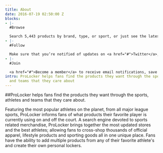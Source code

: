 ```yaml
---
title: About
date: 2016-07-19 02:50:00 Z
blocks:
- |-
  #Browse

  Search 5,443 products by brand, type, or sport, or just see the latest. Products are chosen and curated by the ProLocker Team.
- |-
  #Follow

  Make sure that you’re notified of updates on <a href="#">Twitter</a>, <a href="#">Facebook</a>, <a href="#">Instagram</a> or <a href="#">subscribe to our newsletter</a>. New products are added daily.
- |-
  #Join

  <a href="#">Become a member</a> to receive email notifications, save products to lockers, and customize your product feed.
intro: ProLocker helps fans find the products they want through the sports, athletes
  and teams that they care about
---
```


##ProLocker helps fans find the products they want through the sports, athletes and teams that they care about. 

Featuring the most popular athletes on the planet, from all major league sports, ProLocker informs fans of what products their favorite player is currently using on and off the court. A search engine devoted to sports related merchandise, ProLocker brings together the most updated stores and the best athletes; allowing fans to cross-shop thousands of official apparel, lifestyle products and sporting goods all in one unique place. Fans have the ability to add multiple products from any of their favorite athlete's and create their own personal lockers.